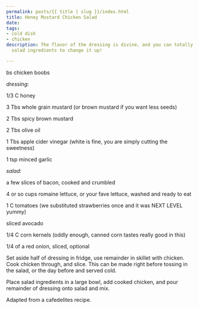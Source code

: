 ```yaml
---
permalink: posts/{{ title | slug }}/index.html
title: Honey Mustard Chicken Salad
date: 
tags:
- cold dish
- chicken
description: The flavor of the dressing is divine, and you can totally mix up your
  salad ingredients to change it up!

---
```

bs chicken boobs

_dressing:_

1/3 C honey

3 Tbs whole grain mustard (or brown mustard if you want less seeds)

2 Tbs spicy brown mustard

2 Tbs olive oil

1 Tbs apple cider vinegar (white is fine, you are simply cutting the sweetness)

1 tsp minced garlic

_salad:_

a few slices of bacon, cooked and crumbled

4 or so cups romaine lettuce, or your fave lettuce, washed and ready to eat

1 C tomatoes (we substituted strawberries once and it was NEXT LEVEL yummy)

sliced avocado

1/4 C corn kernels (oddly enough, canned corn tastes really good in this)

1/4 of a red onion, sliced, optional

  
Set aside half of dressing in fridge, use remainder in skillet with chicken. Cook chicken through, and slice. This can be made right before tossing in the salad, or the day before and served cold. 

Place salad ingredients in a large bowl, add cooked chicken, and pour remainder of dressing onto salad and mix. 

  
Adapted from a cafedelites recipe. 